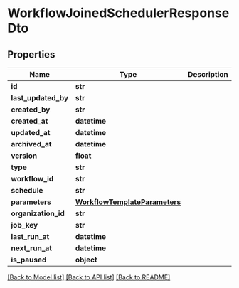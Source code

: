 # WorkflowJoinedSchedulerResponseDto

## Properties
Name | Type | Description | Notes
------------ | ------------- | ------------- | -------------
**id** | **str** |  | [optional] 
**last_updated_by** | **str** |  | [optional] 
**created_by** | **str** |  | [optional] 
**created_at** | **datetime** |  | [optional] 
**updated_at** | **datetime** |  | [optional] 
**archived_at** | **datetime** |  | [optional] 
**version** | **float** |  | [optional] 
**type** | **str** |  | 
**workflow_id** | **str** |  | 
**schedule** | **str** |  | 
**parameters** | [**WorkflowTemplateParameters**](WorkflowTemplateParameters.md) |  | [optional] 
**organization_id** | **str** |  | 
**job_key** | **str** |  | [optional] 
**last_run_at** | **datetime** |  | [optional] 
**next_run_at** | **datetime** |  | [optional] 
**is_paused** | **object** |  | 

[[Back to Model list]](../README.md#documentation-for-models) [[Back to API list]](../README.md#documentation-for-api-endpoints) [[Back to README]](../README.md)

